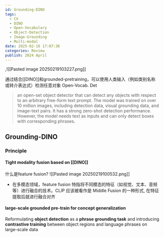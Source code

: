 ```yaml
---
id: Grounding-DINO
tags:
  - CV
  - DINO
  - Open-Vocabulary
  - Object-Detection
  - Image-Grounding
  - Multi-modal
date: 2025-02-16 17:07:36
categories: Review
publish: 2024 April
---
```

,![[Pasted image 20250219103227.png]]

通过结合[[DINO]]和grounded-pretraining，可以使用人类输入（例如类别名称或转介表达式）检测任意对象
Open-Vocab. Det
> an open-set object detector that can detect any objects with respect to an arbitrary free-form text prompt. The model was trained on over 10 million images, including detection data, visual grounding data, and image-text pairs. It has a strong zero-shot detection performance. However, the model needs text as inputs and can only detect boxes with corresponding phrases.
## Grounding-DINO
### Principle
#### Tight modality fusion based on [[DINO]]
什么是feature fusion?
![[Pasted image 20250219100532.png]]
- 在多模态领域，feature fusion 特指将不同模态的特征（如视觉、文本、音频等）进行融合的技术。CLIP 应该被看作是 Middle Fusion 的一种形式, 在特征提取后就进行融合对齐
#### large-scale grounded pre-train for concept generalization
Reformulating **object detection** as a **phrase grounding task** and introducing **contrastive training** between object regions and language phrases on large-scale data